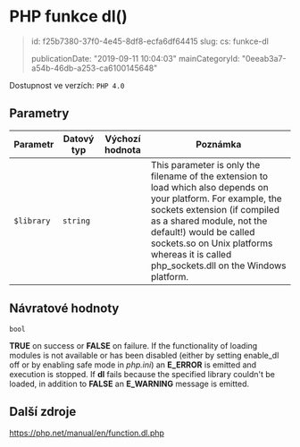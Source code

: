 PHP funkce dl()
===============

> id: f25b7380-37f0-4e45-8df8-ecfa6df64415
> slug:
> 	cs: funkce-dl
> 
> publicationDate: "2019-09-11 10:04:03"
> mainCategoryId: "0eeab3a7-a54b-46db-a253-ca6100145648"

Dostupnost ve verzích: `PHP 4.0`

Parametry
--------------

| Parametr | Datový typ | Výchozí hodnota | Poznámka |
|-----|-----|-----|-----|
| `$library` | `string` |  | This parameter is only the filename of the extension to load which also depends on your platform. For example, the sockets extension (if compiled as a shared module, not the default!) would be called sockets.so on Unix platforms whereas it is called php_sockets.dll on the Windows platform. |


Návratové hodnoty
----------------

`bool`

<b>TRUE</b> on success or <b>FALSE</b> on failure. If the functionality of loading modules is not available
or has been disabled (either by setting
enable_dl off or by enabling safe mode
in <i>php.ini</i>) an <b>E_ERROR</b> is emitted
and execution is stopped. If <b>dl</b> fails because the
specified library couldn't be loaded, in addition to <b>FALSE</b> an
<b>E_WARNING</b> message is emitted.

Další zdroje
------------

https://php.net/manual/en/function.dl.php
